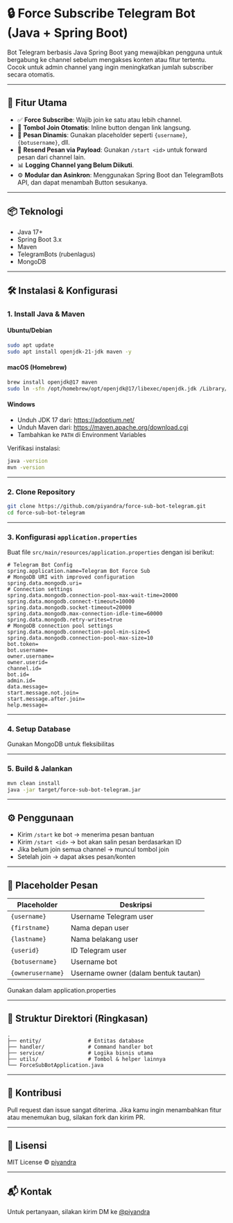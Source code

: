 # 🔒 Force Subscribe Telegram Bot (Java + Spring Boot)

Bot Telegram berbasis Java Spring Boot yang mewajibkan pengguna untuk bergabung ke channel sebelum mengakses konten atau
fitur tertentu. Cocok untuk admin channel yang ingin meningkatkan jumlah subscriber secara otomatis.

---

## 🚀 Fitur Utama

- ✅ **Force Subscribe**: Wajib join ke satu atau lebih channel.
- 🔘 **Tombol Join Otomatis**: Inline button dengan link langsung.
- 💬 **Pesan Dinamis**: Gunakan placeholder seperti `{username}`, `{botusername}`, dll.
- 📩 **Resend Pesan via Payload**: Gunakan `/start <id>` untuk forward pesan dari channel lain.
- 📊 **Logging Channel yang Belum Diikuti**.
- ⚙️ **Modular dan Asinkron**: Menggunakan Spring Boot dan TelegramBots API, dan dapat menambah Button sesukanya.

---

## 📦 Teknologi

- Java 17+
- Spring Boot 3.x
- Maven
- TelegramBots (rubenlagus)
- MongoDB

---

## 🛠️ Instalasi & Konfigurasi

### 1. Install Java & Maven

#### Ubuntu/Debian

```bash
sudo apt update
sudo apt install openjdk-21-jdk maven -y
```

#### macOS (Homebrew)

```bash
brew install openjdk@17 maven
sudo ln -sfn /opt/homebrew/opt/openjdk@17/libexec/openjdk.jdk /Library/Java/JavaVirtualMachines/openjdk-17.jdk
```

#### Windows

- Unduh JDK 17 dari: https://adoptium.net/
- Unduh Maven dari: https://maven.apache.org/download.cgi
- Tambahkan ke `PATH` di Environment Variables

Verifikasi instalasi:

```bash
java -version
mvn -version
```

---

### 2. Clone Repository

```bash
git clone https://github.com/piyandra/force-sub-bot-telegram.git
cd force-sub-bot-telegram
```

---

### 3. Konfigurasi `application.properties`

Buat file `src/main/resources/application.properties` dengan isi berikut:

```properties
# Telegram Bot Config
spring.application.name=Telegram Bot Force Sub
# MongoDB URI with improved configuration
spring.data.mongodb.uri=
# Connection settings
spring.data.mongodb.connection-pool-max-wait-time=20000
spring.data.mongodb.connect-timeout=10000
spring.data.mongodb.socket-timeout=20000
spring.data.mongodb.max-connection-idle-time=60000
spring.data.mongodb.retry-writes=true
# MongoDB connection pool settings
spring.data.mongodb.connection-pool-min-size=5
spring.data.mongodb.connection-pool-max-size=10
bot.token=
bot.username=
owner.username=
owner.userid=
channel.id=
bot.id=
admin.id=
data.message=
start.message.not.join=
start.message.after.join=
help.message=

```

---

### 4. Setup Database

Gunakan MongoDB untuk fleksibilitas

---

### 5. Build & Jalankan

```bash
mvn clean install
java -jar target/force-sub-bot-telegram.jar
```

---

## ⚙️ Penggunaan

- Kirim `/start` ke bot → menerima pesan bantuan
- Kirim `/start <id>` → bot akan salin pesan berdasarkan ID
- Jika belum join semua channel → muncul tombol join
- Setelah join → dapat akses pesan/konten

---

## 🔧 Placeholder Pesan

| Placeholder       | Deskripsi                            |
|-------------------|--------------------------------------|
| `{username}`      | Username Telegram user               |
| `{firstname}`     | Nama depan user                      |
| `{lastname}`      | Nama belakang user                   |
| `{userid}`        | ID Telegram user                     |
| `{botusername}`   | Username bot                         |
| `{ownerusername}` | Username owner (dalam bentuk tautan) |

Gunakan dalam application.properties

---

## 📁 Struktur Direktori (Ringkasan)

```
.
├── entity/               # Entitas database
├── handler/              # Command handler bot
├── service/              # Logika bisnis utama
├── utils/                # Tombol & helper lainnya
└── ForceSubBotApplication.java
```

---

## 🤝 Kontribusi

Pull request dan issue sangat diterima. Jika kamu ingin menambahkan fitur atau menemukan bug, silakan fork dan kirim PR.

---

## 📜 Lisensi

MIT License © [piyandra](https://github.com/piyandra)

---

## 📬 Kontak

Untuk pertanyaan, silakan kirim DM ke [@piyandra](https://t.me/piyandra)
